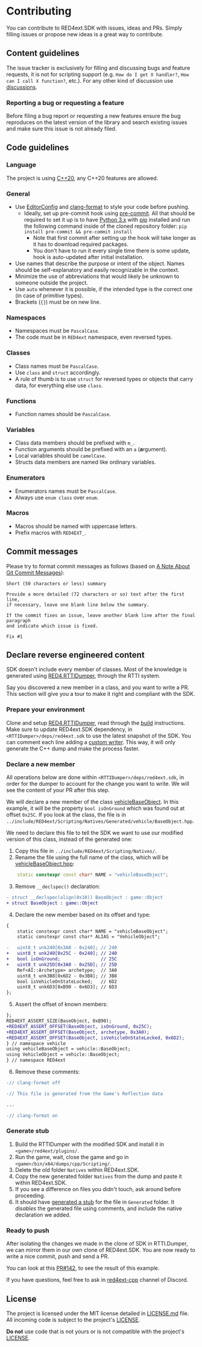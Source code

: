 # Contributing

You can contribute to RED4ext.SDK with issues, ideas and PRs. Simply filling issues or propose new ideas is a great way to contribute.

## Content guidelines

The issue tracker is exclusively for filling and discussing bugs and feature requests, it is not for scripting support (e.g. `How do I get X handler?`, `How can I call X function?`, etc.). For any other kind of discussion use [discussions](https://github.com/WopsS/RED4ext.SDK/discussions).

### Reporting a bug or requesting a feature

Before filing a bug report or requesting a new features ensure the bug reproduces on the latest version of the library and search existing issues and make sure this issue is not already filed.

## Code guidelines

### Language

The project is using [C++20](https://en.cppreference.com/w/cpp/20), any C++20 features are allowed.

### General

* Use [EditorConfig](https://editorconfig.org/) and [clang-format](https://clang.llvm.org/docs/ClangFormat.html) to style your code before pushing.
  * Ideally, set up pre-commit hook using [pre-commit](https://pre-commit.com).
    All that should be required to set it up is to have [Python 3.x](https://www.python.org/) with [pip](https://pypi.org/project/pip/) installed and run the following command inside of the cloned repository folder: `pip install pre-commit && pre-commit install`
    * Note that first commit after setting up the hook will take longer as it has to download required packages.
    * You don't have to run it every single time there is some update, hook is auto-updated after initial installation.
* Use names that describe the purpose or intent of the object. Names should be self-explanatory and easily recognizable in the context.
* Minimize the use of abbreviations that would likely be unknown to someone outside the project.
* Use `auto` whenever it is possible, if the intended type is the correct one (in case of primitive types).
* Brackets (`{}`) must be on new line.

### Namespaces

* Namespaces must be `PascalCase`.
* The code must be in `RED4ext` namespace, even reversed types.

### Classes

* Class names must be `PascalCase`.
* Use `class` and `struct` accordingly.
* A rule of thumb is to use `struct` for reversed types or objects that carry data, for everything else use `class`.

### Functions

* Function names should be `PascalCase`.

### Variables

* Class data members should be prefixed with `m_`.
* Function arguments should be prefixed with an `a` (**a**rgument).
* Local variables should be `camelCase`.
* Structs data members are named like ordinary variables.

### Enumerators

* Enumerators names must be `PascalCase`.
* Always use `enum class` over `enum`.

### Macros

* Macros should be named with uppercase letters.
* Prefix macros with `RED4EXT_`.

## Commit messages

Please try to format commit messages as follows (based on [A Note About Git Commit Messages](http://tbaggery.com/2008/04/19/a-note-about-git-commit-messages.html)):

```text
Short (50 characters or less) summary

Provide a more detailed (72 characters or so) text after the first line,
if necessary, leave one blank line below the summary.

If the commit fixes an issue, leave another blank line after the final paragraph
and indicate which issue is fixed.

Fix #1
```

## Declare reverse engineered content

SDK doesn't include every member of classes. Most of the knowledge is generated using [RED4.RTTIDumper](https://github.com/WopsS/RED4.RTTIDumper),
through the RTTI system.

Say you discovered a new member in a class, and you want to write a PR. This section will give you a tour to make it
right and compliant with the SDK.

### Prepare your environment

Clone and setup [RED4.RTTIDumper](https://github.com/WopsS/RED4.RTTIDumper), read through the [build](https://github.com/WopsS/RED4.RTTIDumper?tab=readme-ov-file#build-instructions)
instructions.
Make sure to update RED4ext.SDK dependency, in `<RTTIDumper>/deps/red4ext.sdk` to use the latest snapshot of the SDK.
You can comment each line adding a [custom writer](https://github.com/WopsS/RED4.RTTIDumper/blob/4feaad12de106e395b7a637031432ea3caa2cf10/src/Main.cpp#L29).
This way, it will only generate the C++ dump and make the process faster.

### Declare a new member

All operations below are done within `<RTTIDumper>/deps/red4ext.sdk`, in order for the dumper to account for the change
you want to write. We will see the content of your PR after this step.

We will declare a new member of the class [vehicleBaseObject](https://github.com/WopsS/RED4ext.SDK/blob/fa50370bc0c4d95c16b8ec9e0a10113f155f361f/include/RED4ext/Scripting/Natives/Generated/vehicle/BaseObject.hpp).
In this example, it will be the property `bool isOnGround` which was found out at offset `0x25C`.
If you look at the class, the file is in `../include/RED4ext/Scripting/Natives/Generated/vehicle/BaseObject.hpp`.

We need to declare this file to tell the SDK we want to use our modified version of this class, instead of the generated
one:
1. Copy this file in `../include/RED4ext/Scripting/Natives/`.
2. Rename the file using the full name of the class, which will be [vehicleBaseObject.hpp](https://github.com/WopsS/RED4ext.SDK/blob/fa50370bc0c4d95c16b8ec9e0a10113f155f361f/include/RED4ext/Scripting/Natives/Generated/vehicle/BaseObject.hpp#L20):

```cpp
    static constexpr const char* NAME = "vehicleBaseObject";
```

3. Remove `__declspec()` declaration:

```diff
- struct __declspec(align(0x10)) BaseObject : game::Object
+ struct BaseObject : game::Object
```

4. Declare the new member based on its offset and type:

```diff
{
    static constexpr const char* NAME = "vehicleBaseObject";
    static constexpr const char* ALIAS = "VehicleObject";

-   uint8_t unk240[0x3A0 - 0x240]; // 240
+   uint8_t unk240[0x25C - 0x240]; // 240
+   bool isOnGround;               // 25C
+   uint8_t unk25D[0x3A0 - 0x25D]; // 25D
    Ref<AI::Archetype> archetype;  // 3A0
    uint8_t unk3B8[0x6D2 - 0x3B8]; // 3B8
    bool isVehicleOnStateLocked;   // 6D2
    uint8_t unk6D3[0xB90 - 0x6D3]; // 6D3
};
```

5. Assert the offset of known members:

```diff
};
RED4EXT_ASSERT_SIZE(BaseObject, 0xB90);
+RED4EXT_ASSERT_OFFSET(BaseObject, isOnGround, 0x25C);
+RED4EXT_ASSERT_OFFSET(BaseObject, archetype, 0x3A0);
+RED4EXT_ASSERT_OFFSET(BaseObject, isVehicleOnStateLocked, 0x6D2);
} // namespace vehicle
using vehicleBaseObject = vehicle::BaseObject;
using VehicleObject = vehicle::BaseObject;
} // namespace RED4ext
```

6. Remove these comments:

```diff
-// clang-format off

-// This file is generated from the Game's Reflection data

...

-// clang-format on
```

### Generate stub

1. Build the RTTIDumper with the modified SDK and install it in `<game>/red4ext/plugins/`.
2. Run the game, wait, close the game and go in `<game>/bin/x64/dumps/cpp/Scripting/`.
3. Delete the old folder `Natives` within RED4ext.SDK.
4. Copy the new generated folder `Natives` from the dump and paste it within RED4ext.SDK.
5. If you see a difference on files you didn't touch, ask around before proceeding.
6. It should have [generated a stub](https://github.com/WopsS/RED4ext.SDK/blob/8730efb3aa0fed84e040997ca3e07571d5c86803/include/RED4ext/Scripting/Natives/Generated/vehicle/BaseObject.hpp)
   for the file in `Generated` folder. It *disables* the generated file using comments, and include the native
   declaration we added.

### Ready to push

After isolating the changes we made in the clone of SDK in RTTI.Dumper, we can mirror them in our own clone of
RED4ext.SDK.
You are now ready to write a nice commit, push and send a PR.

You can look at this [PR#142](https://github.com/WopsS/RED4ext.SDK/pull/142), to see the result of this example.

If you have questions, feel free to ask in [red4ext-cpp](https://discord.com/channels/717692382849663036/839400251680227339) channel of Discord.

## License

The project is licensed under the MIT license detailed in [LICENSE.md](/LICENSE.md) file. All incoming code is subject to the project's [LICENSE](/LICENSE.md).

**Do not** use code that is not yours or is not compatible with the project's [LICENSE](/LICENSE.md).
